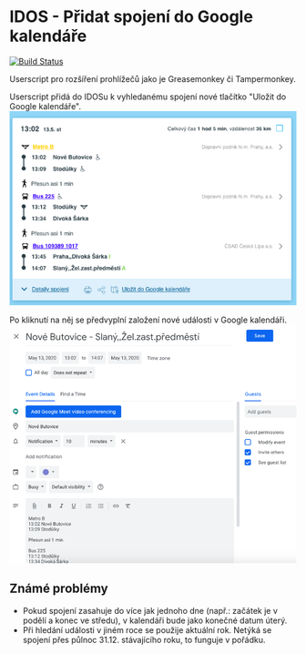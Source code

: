 # IDOS - Přidat spojení do Google kalendáře

[![Build Status](https://travis-ci.com/cermakjn/idos-gcalendar-userscirpt.svg?branch=master)](https://travis-ci.com/cermakjn/idos-gcalendar-userscirpt)

Userscript pro rozšíření prohlížečů jako je Greasemonkey či Tampermonkey.

Userscript přidá do IDOSu k vyhledanému spojení nové tlačítko "Uložit do Google kalendáře". 
![Nové tlačítko v detailu spojení IDOSu](/docs/images/idos-button.png?raw=true)

Po kliknutí na něj se předvyplní založení nové události v Google kalendáři.
![Ukázka události v Google kalendáři](/docs/images/google-calendar-event.png?raw=true)


## Známé problémy

 - Pokud spojení zasahuje do více jak jednoho dne (např.: začátek je v podělí a konec ve středu), v kalendáři bude jako konečné datum úterý.
 - Při hledání události v jiném roce se použije aktuální rok. Netýká se spojení přes půlnoc 31.12. stávajícího roku, to funguje v pořádku.